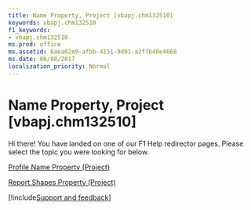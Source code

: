 ```yaml
---
title: Name Property, Project [vbapj.chm132510]
keywords: vbapj.chm132510
f1_keywords:
- vbapj.chm132510
ms.prod: office
ms.assetid: 6aea02e9-afbb-4151-9d01-a2f7b40e4668
ms.date: 06/08/2017
localization_priority: Normal
---
```



# Name Property, Project [vbapj.chm132510]

Hi there! You have landed on one of our F1 Help redirector pages. Please select the topic you were looking for below.

[Profile.Name Property (Project)](https://msdn.microsoft.com/library/98e1ca12-ecaa-aaae-de48-352301c28e50%28Office.15%29.aspx)

[Report.Shapes Property (Project)](https://msdn.microsoft.com/library/2f62c406-3845-79f8-3d17-e5891c1e23f9%28Office.15%29.aspx)

[!include[Support and feedback](~/includes/feedback-boilerplate.md)]